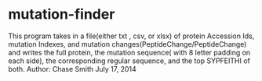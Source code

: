 mutation-finder
===============

This program takes in a file(either txt , csv, or xlsx) of protein Accession Ids, mutation Indexes, and mutation changes(PeptideChange/PeptideChange) and writes the full protein, the mutation sequence( with 8 letter padding on each side), the corresponding regular sequence, and the top SYPFEITHI of both.
 Author: Chase Smith July 17, 2014
